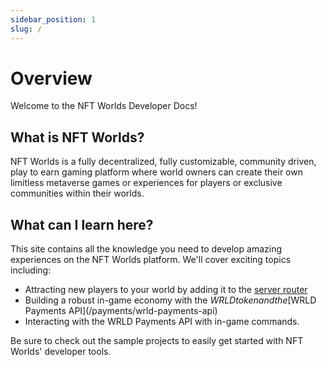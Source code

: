 ```yaml
---
sidebar_position: 1
slug: /
---
```

# Overview

Welcome to the NFT Worlds Developer Docs!

## What is NFT Worlds?

NFT Worlds is a fully decentralized, fully customizable, community driven, play to earn gaming platform where world owners can create their own limitless metaverse games or experiences for players or exclusive communities within their worlds.

## What can I learn here?

This site contains all the knowledge you need to develop amazing experiences on the NFT Worlds platform. We'll cover exciting topics including:
- Attracting new players to your world by adding it to the [server router](/architecture/server-routing)
- Building a robust in-game economy with the $WRLD token and the [$WRLD Payments API](/payments/wrld-payments-api)
- Interacting with the WRLD Payments API with in-game commands.

Be sure to check out the sample projects to easily get started with NFT Worlds' developer tools.